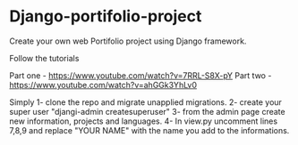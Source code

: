 # Django-portifolio-project

Create your own web Portifolio project using Django framework.

Follow the tutorials

Part one - https://www.youtube.com/watch?v=7RRL-S8X-pY
Part two - https://www.youtube.com/watch?v=ahGGk3YhLv0

Simply 
1- clone the repo and migrate unapplied migrations.
2- create your super user "djangi-admin createsuperuser"
3- from the admin page create new information, projects and languages.
4- In view.py uncomment lines 7,8,9 and replace "YOUR NAME" with the name you add to the informations.


